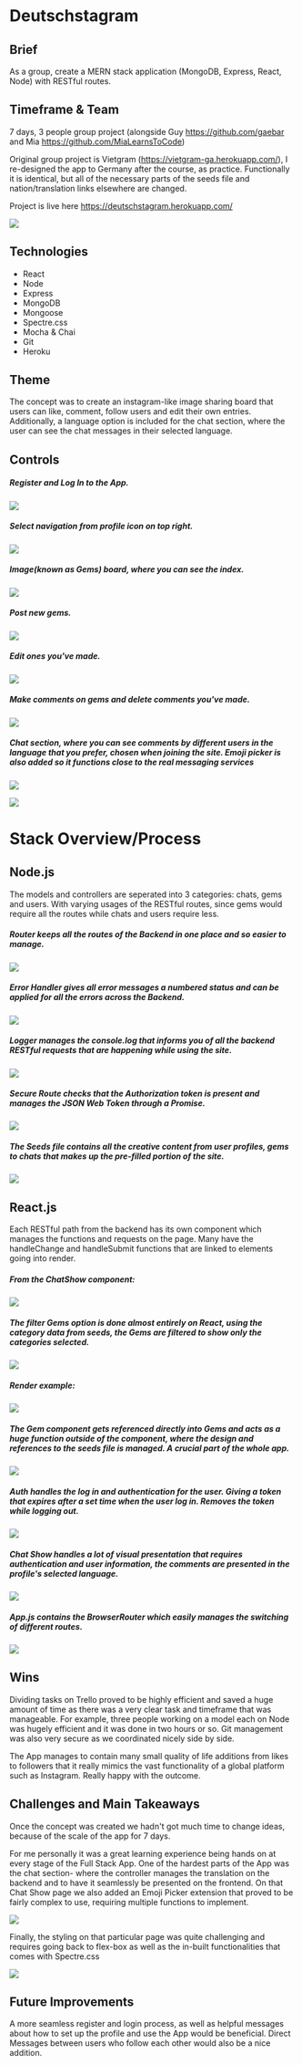 # Deutschstagram

## Brief

As a group, create a MERN stack application (MongoDB, Express, React, Node) with RESTful routes.

## Timeframe & Team

7 days, 3 people group project (alongside Guy https://github.com/gaebar and Mia https://github.com/MiaLearnsToCode)

Original group project is Vietgram (https://vietgram-ga.herokuapp.com/), I re-designed the app to Germany after the course, as practice. Functionally it is identical, but all of the necessary parts of the seeds file and nation/translation links elsewhere are changed.

Project is live here https://deutschstagram.herokuapp.com/

![](pics/destagram.png)

## Technologies
- React
- Node
- Express
- MongoDB
- Mongoose
- Spectre.css
- Mocha & Chai
- Git
- Heroku


## Theme

The concept was to create an instagram-like image sharing board that users can like, comment, follow users and edit their own entries. Additionally, a language option is included for the chat section, where the user can see the chat messages in their selected language.

## Controls

##### Register and Log In to the App.

![](pics/login2.png)

##### Select navigation from profile icon on top right.

![](pics/dropdown.png)

##### Image(known as Gems) board, where you can see the index.

![](pics/index.png)

##### Post new gems.

![](pics/postgem.png)

##### Edit ones you've made.

![](pics/editgem.png)

##### Make comments on gems and delete comments you've made.

![](pics/commentdelete.png)

##### Chat section, where you can see comments by different users in the language that you prefer, chosen when joining the site. Emoji picker is also added so it functions close to the real messaging services

![](pics/chats.png)

![](pics/chat.png)

# Stack Overview/Process

## Node.js

The models and controllers are seperated into 3 categories: chats, gems and users. With varying usages of the RESTful routes, since gems would require all the routes while chats and users require less.

##### Router keeps all the routes of the Backend in one place and so easier to manage.

![](pics/node/router.png)

##### Error Handler gives all error messages a numbered status and can be applied for all the errors across the Backend.

![](pics/node/errorhandler.png)

##### Logger manages the console.log that informs you of all the backend RESTful requests that are happening while using the site.

![](pics/node/logger.png)

##### Secure Route checks that the Authorization token is present and manages the JSON Web Token through a Promise.

![](pics/node/secureroute.png)

##### The Seeds file contains all the creative content from user profiles, gems to chats that makes up the pre-filled portion of the site.

![](pics/node/seeds.png)

## React.js

Each RESTful path from the backend has its own component which manages the functions and requests on the page. Many have the handleChange and handleSubmit functions that are linked to elements going into render.

##### From the ChatShow component:

![](pics/react/handles.png)

##### The filter Gems option is done almost entirely on React, using the category data from seeds, the Gems are filtered to show only the categories selected.

![](pics/react/filtergems.png)

##### Render example:

![](pics/react/filteronrender.png)

##### The Gem component gets referenced directly into Gems and acts as a huge function outside of the component, where the design and references to the seeds file is managed. A crucial part of the whole app.

![](pics/react/gem.png)

##### Auth handles the log in and authentication for the user. Giving a token that expires after a set time when the user log in. Removes the token while logging out.

![](pics/react/auth.png)

##### Chat Show handles a lot of visual presentation that requires authentication and user information, the comments are presented in the profile's selected language.

![](pics/react/commentdata.png)

##### App.js contains the BrowserRouter which easily manages the switching of different routes.

![](pics/react/browserrouter.png)

## Wins

Dividing tasks on Trello proved to be highly efficient and saved a huge amount of time as there was a very clear task and timeframe that was manageable. For example, three people working on a model each on Node was hugely efficient and it was done in two hours or so. Git management was also very secure as we coordinated nicely side by side.

The App manages to contain many small quality of life additions from likes to followers that it really mimics the vast functionality of a global platform such as Instagram. Really happy with the outcome.

## Challenges and Main Takeaways

Once the concept was created we hadn't got much time to change ideas, because of the scale of the app for 7 days.

For me personally it was a great learning experience being hands on at every stage of the Full Stack App. One of the hardest parts of the App was the chat section- where the controller manages the translation on the backend and to have it seamlessly be presented on the frontend. On that Chat Show page we also added an Emoji Picker extension that proved to be fairly complex to use, requiring multiple functions to implement.

![](pics/emojipicker.png)

Finally, the styling on that particular page was quite challenging and requires going back to flex-box as well as the in-built functionalities that comes with Spectre.css

![](pics/chatstyle.png)

## Future Improvements

A more seamless register and login process, as well as helpful messages about how to set up the profile and use the App would be beneficial. Direct Messages between users who follow each other would also be a nice addition.
